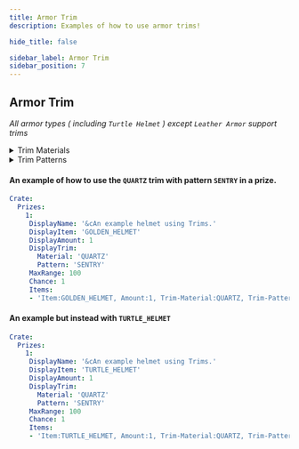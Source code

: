 ```yaml
---
title: Armor Trim
description: Examples of how to use armor trims!

hide_title: false

sidebar_label: Armor Trim
sidebar_position: 7
---
```


## Armor Trim
*All armor types ( including `Turtle Helmet` ) except `Leather Armor` support trims*

<details>
  <summary>Trim Materials</summary>

* amethyst
* copper
* diamond
* emerald
* gold
* iron
* lapis
* netherite
* quartz
* redstone
</details>

<details>
  <summary>Trim Patterns</summary>

* bolt
* coast
* dune
* eye
* flow
* host
* raiser
* rib
* sentry
* shaper
* silence
* snout
* spire
* tide
* vex
* ward
* wayfinder
* wild
</details>

#### An example of how to use the `QUARTZ` trim with pattern `SENTRY` in a prize.
```yml
Crate:
  Prizes:
    1:
     DisplayName: '&cAn example helmet using Trims.'
     DisplayItem: 'GOLDEN_HELMET'
     DisplayAmount: 1
     DisplayTrim:
       Material: 'QUARTZ'
       Pattern: 'SENTRY'
     MaxRange: 100
     Chance: 1
     Items:
     - 'Item:GOLDEN_HELMET, Amount:1, Trim-Material:QUARTZ, Trim-Pattern: SENTRY, Name: &cAn example helmet using Trims.'
```

#### An example but instead with `TURTLE_HELMET`
```yml
Crate:
  Prizes:
    1:
     DisplayName: '&cAn example helmet using Trims.'
     DisplayItem: 'TURTLE_HELMET'
     DisplayAmount: 1
     DisplayTrim:
       Material: 'QUARTZ'
       Pattern: 'SENTRY'
     MaxRange: 100
     Chance: 1
     Items:
     - 'Item:TURTLE_HELMET, Amount:1, Trim-Material:QUARTZ, Trim-Pattern: SENTRY, Name: &cAn example helmet using Trims.'
```
